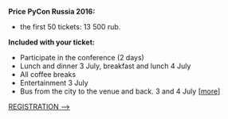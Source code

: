 <b>Price PyCon Russia 2016:</b>

* the first 50 tickets: 13 500 rub.

<b>Included with your ticket:</b>

- Participate in the conference (2 days)
- Lunch and dinner 3 July, breakfast and lunch 4 July   
- All coffee breaks  
- Entertainment 3 July
- Bus from the city to the venue and back. 3 and 4 July [[more](http://pycon.ru/participation/venue/)]

[REGISTRATION -->](http://pycon.ru/register/)
